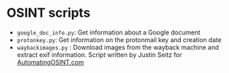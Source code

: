 # OSINT scripts

* `google_doc_info.py`: Get information about a Google document
* `protonkey.py`: Get information on the protonmail key and creation date
* `waybackimages.py` : Download images from the wayback machine and extract exif information. Script written by Justin Seitz for [AutomatingOSINT.com](http://www.automatingosint.com/blog/2016/12/vacuuming-image-metadata-from-the-wayback-machine/)
